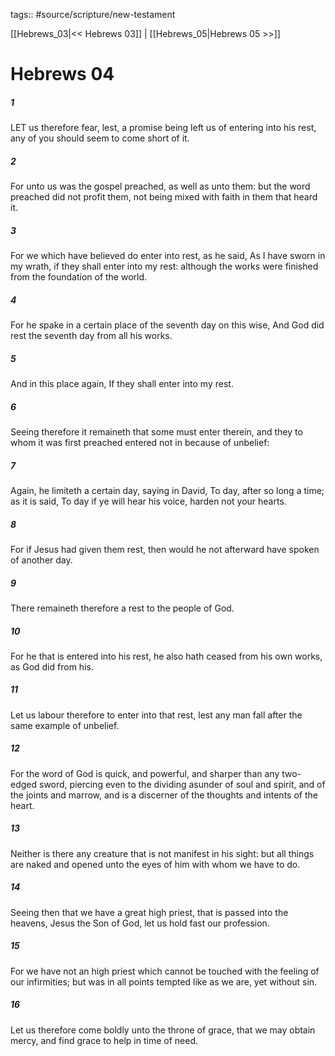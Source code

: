 tags:: #source/scripture/new-testament

[[Hebrews_03|<< Hebrews 03]] | [[Hebrews_05|Hebrews 05 >>]]

# Hebrews 04

##### 1

LET us therefore fear, lest, a promise being left us of entering into his rest, any of you should seem to come short of it.

##### 2

For unto us was the gospel preached, as well as unto them: but the word preached did not profit them, not being mixed with faith in them that heard it.

##### 3

For we which have believed do enter into rest, as he said, As I have sworn in my wrath, if they shall enter into my rest: although the works were finished from the foundation of the world.

##### 4

For he spake in a certain place of the seventh day on this wise, And God did rest the seventh day from all his works.

##### 5

And in this place again, If they shall enter into my rest.

##### 6

Seeing therefore it remaineth that some must enter therein, and they to whom it was first preached entered not in because of unbelief:

##### 7

Again, he limiteth a certain day, saying in David, To day, after so long a time; as it is said, To day if ye will hear his voice, harden not your hearts.

##### 8

For if Jesus had given them rest, then would he not afterward have spoken of another day.

##### 9

There remaineth therefore a rest to the people of God.

##### 10

For he that is entered into his rest, he also hath ceased from his own works, as God did from his.

##### 11

Let us labour therefore to enter into that rest, lest any man fall after the same example of unbelief.

##### 12

For the word of God is quick, and powerful, and sharper than any two-edged sword, piercing even to the dividing asunder of soul and spirit, and of the joints and marrow, and is a discerner of the thoughts and intents of the heart.

##### 13

Neither is there any creature that is not manifest in his sight: but all things are naked and opened unto the eyes of him with whom we have to do.

##### 14

Seeing then that we have a great high priest, that is passed into the heavens, Jesus the Son of God, let us hold fast our profession.

##### 15

For we have not an high priest which cannot be touched with the feeling of our infirmities; but was in all points tempted like as we are, yet without sin.

##### 16

Let us therefore come boldly unto the throne of grace, that we may obtain mercy, and find grace to help in time of need.
